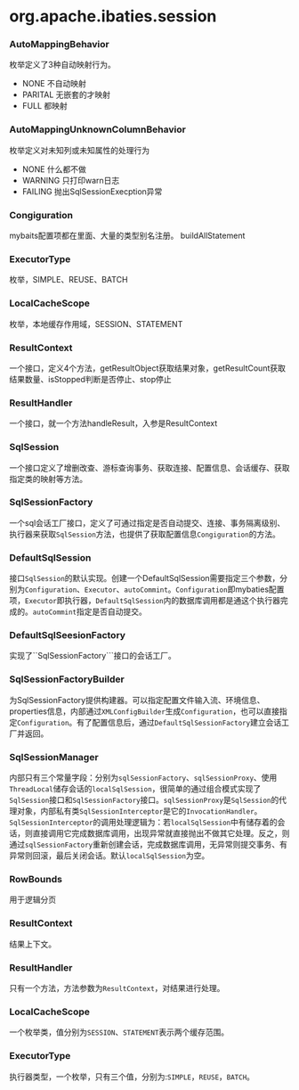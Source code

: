 # org.apache.ibaties.session

### AutoMappingBehavior
枚举定义了3种自动映射行为。
-   NONE 不自动映射
-   PARITAL 无嵌套的才映射
-   FULL 都映射
### AutoMappingUnknownColumnBehavior 
枚举定义对未知列或未知属性的处理行为
-   NONE 什么都不做
-   WARNING 只打印warn日志
-   FAILING 抛出SqlSessionExecption异常
### Congiguration
mybaits配置项都在里面、大量的类型别名注册。
buildAllStatement
### ExecutorType
枚举，SIMPLE、REUSE、BATCH
### LocalCacheScope
枚举，本地缓存作用域，SESSION、STATEMENT
### ResultContext
一个接口，定义4个方法，getResultObject获取结果对象，getResultCount获取结果数量、isStopped判断是否停止、stop停止
### ResultHandler
一个接口，就一个方法handleResult，入参是ResultContext
### SqlSession
一个接口定义了增删改查、游标查询事务、获取连接、配置信息、会话缓存、获取指定类的映射等方法。

### SqlSessionFactory
一个sql会话工厂接口，定义了可通过指定是否自动提交、连接、事务隔离级别、执行器来获取```SqlSession```方法，也提供了获取配置信息```Congiguration```的方法。

### DefaultSqlSession
接口```SqlSession```的默认实现。创建一个DefaultSqlSession需要指定三个参数，分别为```Configuration```、```Executor```、```autoCommint```。```Configuration```即mybaties配置项，```Executor```即执行器，```DefaultSqlSession```内的数据库调用都是通这个执行器完成的。```autoCommint```指定是否自动提交。

### DefaultSqlSeesionFactory
实现了``SqlSessionFactory```接口的会话工厂。

### SqlSessionFactoryBuilder
为SqlSessionFactory提供构建器。可以指定配置文件输入流、环境信息、properties信息，内部通过```XMLConfigBuilder```生成```Configuration```，也可以直接指定```Configuration```。有了配置信息后，通过```DefaultSqlSessionFactory```建立会话工厂并返回。

### SqlSessionManager
内部只有三个常量字段：分别为```sqlSessionFactory```、```sqlSessionProxy```、使用```ThreadLocal```储存会话的```localSqlSession```，很简单的通过组合模式实现了```SqlSession```接口和```SqlSessionFactory```接口。```sqlSessionProxy```是```SqlSession```的代理对象，内部私有类```SqlSessionInterceptor```是它的```InvocationHandler```。```SqlSessionInterceptor```的调用处理逻辑为：若```localSqlSession```中有储存着的会话，则直接调用它完成数据库调用，出现异常就直接抛出不做其它处理。反之，则通过```sqlSessionFactory```重新创建会话，完成数据库调用，无异常则提交事务、有异常则回滚，最后关闭会话。默认```localSqlSession```为空。

### RowBounds
用于逻辑分页

### ResultContext
结果上下文。

### ResultHandler
只有一个方法，方法参数为```ResultContext```，对结果进行处理。

### LocalCacheScope
一个枚举类，值分别为```SESSION```、```STATEMENT```表示两个缓存范围。

### ExecutorType

执行器类型，一个枚举，只有三个值，分别为:```SIMPLE```，```REUSE```，```BATCH```。
